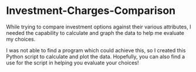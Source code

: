 # Investment-Charges-Comparison

While trying to compare investment options against their various attributes, I needed the capability to calculate and graph the data to help me evaluate my choices.

I was not able to find a program which could achieve this, so I created this Python script to calculate and plot the data. Hopefully, you can also find a use for the script in helping you evaluate your choices!


